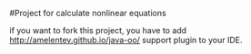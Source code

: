 #Project for calculate nonlinear equations

if you want to fork this project, you have to add http://amelentev.github.io/java-oo/ support plugin to your IDE.